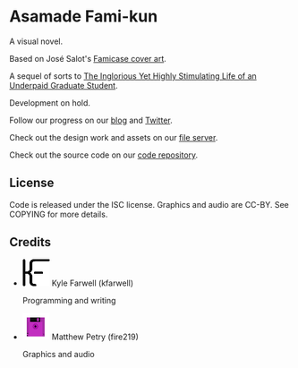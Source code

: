 Asamade Fami-kun
================
A visual novel.

Based on José Salot's
[Famicase cover art](http://famicase.com/16/softs/18.html).

A sequel of sorts to
[The Inglorious Yet Highly Stimulating Life of an Underpaid Graduate Student](/tiyhsloaugs/).

<!-- Development ongoing. Join our [chatroom](https://gelato.krourke.org/) to help out. -->
Development on hold.

Follow our progress on our [blog](/blog/) and
[Twitter](https://twitter.com/gelato_labs).

Check out the design work and assets on our
[file server](https://files.gelatolabs.xyz/index.php/s/RJsT6KAXSHp8kcV).

Check out the source code on our
[code repository](https://git.gelatolabs.xyz/gelato/fami-kun).

License
-------
Code is released under the ISC license. Graphics and audio are CC-BY. See
COPYING for more details.
                
Credits
-------
<ul class="collection">
  <li class="collection-item avatar">
    <img src="/img/kfarwell.png" class="avatar-img">
    <span class="title">Kyle Farwell (kfarwell)</span>
    <p>Programming and writing</p>
    <a href="https://kfarwell.org/" class="secondary-content"><i class="mdi mdi-web"></i></a>
  </li>
  <li class="collection-item avatar">
    <img src="/img/fire219.png" class="avatar-img">
    <span class="title">Matthew Petry (fire219)</span>
    <p>Graphics and audio</p>
    <a href="https://fire219.kotori.me/" class="secondary-content"><i class="mdi mdi-web"></i></a>
  </li>
</ul>
